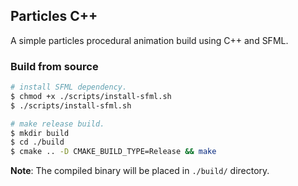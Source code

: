 ## Particles C++
A simple particles procedural animation build using C++ and SFML.


### Build from source

```bash
# install SFML dependency.
$ chmod +x ./scripts/install-sfml.sh
$ ./scripts/install-sfml.sh

# make release build.
$ mkdir build
$ cd ./build
$ cmake .. -D CMAKE_BUILD_TYPE=Release && make
```

**Note**: The compiled binary will be placed in `./build/` directory.
